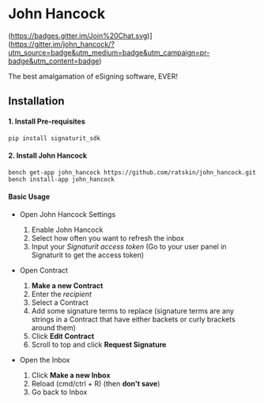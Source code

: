# John Hancock
(https://badges.gitter.im/Join%20Chat.svg)](https://gitter.im/john_hancock/?utm_source=badge&utm_medium=badge&utm_campaign=pr-badge&utm_content=badge)

The best amalgamation of eSigning software, EVER!

## Installation

#### 1. Install Pre-requisites

	pip install signaturit_sdk

#### 2. Install John Hancock

	bench get-app john_hancock https://github.com/ratskin/john_hancock.git
	bench install-app john_hancock

#### Basic Usage

* Open John Hancock Settings

	1) Enable John Hancock
	2) Select how often you want to refresh the inbox
	3) Input your *Signaturit access token* (Go to your user panel in Signaturit to get the access token)

* Open Contract

	1) **Make a new Contract**
	2) Enter the *recipient*
	3) Select a Contract
	4) Add some signature terms to replace (signature terms are any strings in a Contract that have either backets or curly brackets around them)
	5) Click **Edit Contract**
	6) Scroll to top and click **Request Signature**
	
* Open the Inbox

	1) Click **Make a new Inbox**
	2) Reload (cmd/ctrl + R) (then **don't save**)
	3) Go back to Inbox
	
